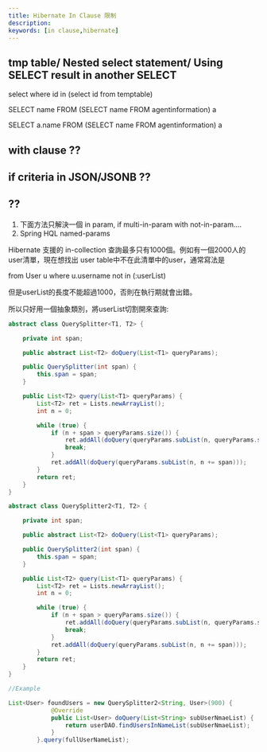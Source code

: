 ```yaml
---
title: Hibernate In Clause 限制
description: 
keywords: [in clause,hibernate]
---
```

## tmp table/ Nested select statement/ Using SELECT result in another SELECT
select where id in (select id from temptable)

SELECT name FROM (SELECT name FROM agentinformation) a


SELECT a.name FROM (SELECT name FROM agentinformation) a  



## with clause ??

## if criteria in JSON/JSONB ??

## ??

1. 下面方法只解決一個 in param, if multi-in-param with not-in-param....
2. Spring HQL named-params

Hibernate 支援的 in-collection 查詢最多只有1000個。例如有一個2000人的user清單，現在想找出 user table中不在此清單中的user，通常寫法是

from User u where u.username not in (:userList)

但是userList的長度不能超過1000，否則在執行期就會出錯。

所以只好用一個抽象類別，將userList切割開來查詢:

```java
abstract class QuerySplitter<T1, T2> {

    private int span;

    public abstract List<T2> doQuery(List<T1> queryParams);

    public QuerySplitter(int span) {
        this.span = span;
    }

    public List<T2> query(List<T1> queryParams) {
        List<T2> ret = Lists.newArrayList();
        int n = 0;

        while (true) {
            if (n + span > queryParams.size()) {
                ret.addAll(doQuery(queryParams.subList(n, queryParams.size())));
                break;
            }
            ret.addAll(doQuery(queryParams.subList(n, n += span)));
        }
        return ret;
    }
}

abstract class QuerySplitter2<T1, T2> {

    private int span;

    public abstract List<T2> doQuery(List<T1> queryParams);

    public QuerySplitter2(int span) {
        this.span = span;
    }

    public List<T2> query(List<T1> queryParams) {
        List<T2> ret = Lists.newArrayList();
        int n = 0;

        while (true) {
            if (n + span > queryParams.size()) {
                ret.addAll(doQuery(queryParams.subList(n, queryParams.size())));
                break;
            }
            ret.addAll(doQuery(queryParams.subList(n, n += span)));
        }
        return ret;
    }
}

//Example

List<User> foundUsers = new QuerySplitter2<String, User>(900) {
            @Override
            public List<User> doQuery(List<String> subUserNmaeList) {
                return userDAO.findUsersInNameList(subUserNmaeList);
            }
        }.query(fullUserNameList);
```

